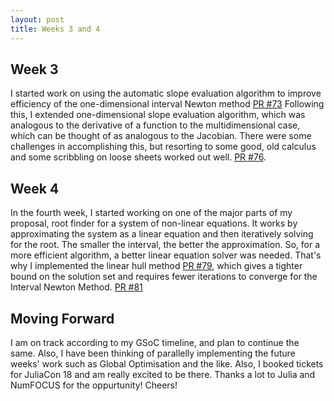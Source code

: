 ```yaml
---
layout: post
title: Weeks 3 and 4
---
```


## Week 3
I started work on using the automatic slope evaluation algorithm to improve efficiency of the one-dimensional interval Newton method [PR #73](https://github.com/JuliaIntervals/IntervalRootFinding.jl/pull/73)
Following this, I extended one-dimensional slope evaluation algorithm, which was analogous to the derivative of a function to the multidimensional case, which can be thought of as analogous to the Jacobian. There were some challenges in accomplishing this, but resorting to some good, old calculus and some scribbling on loose sheets worked out well. [PR #76](https://github.com/JuliaIntervals/IntervalRootFinding.jl/pull/76).

## Week 4
In the fourth week, I started working on one of the major parts of my proposal, root finder for a system of non-linear equations. It works by approximating the system as a linear equation and then iteratively solving for the root. The smaller the interval, the better the approximation. So, for a more efficient algorithm, a better linear equation solver was needed. That's why I implemented the linear hull method [PR #79](https://github.com/JuliaIntervals/IntervalRootFinding.jl/pull/79), which gives a tighter bound on the solution set and requires fewer iterations to converge for the Interval Newton Method. [PR #81](https://github.com/JuliaIntervals/IntervalRootFinding.jl/pull/81)

## Moving Forward
I am on track according to my GSoC timeline, and plan to continue the same. Also, I have been thinking of parallelly implementing the future weeks' work such as Global Optimisation and the like.
Also, I booked tickets for JuliaCon 18 and am really excited to be there. Thanks a lot to Julia and NumFOCUS for the oppurtunity! Cheers! 

